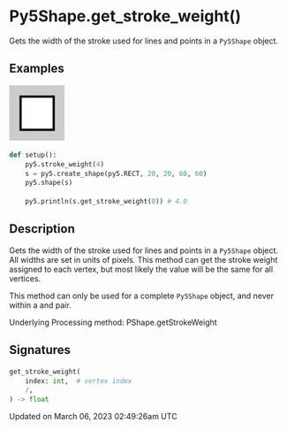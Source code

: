 # Py5Shape.get_stroke_weight()

Gets the width of the stroke used for lines and points in a `Py5Shape` object.

## Examples

<div class="example-table">

<div class="example-row"><div class="example-cell-image">

![example picture for get_stroke_weight()](/images/reference/Py5Shape_get_stroke_weight_0.png)

</div><div class="example-cell-code">

```python
def setup():
    py5.stroke_weight(4)
    s = py5.create_shape(py5.RECT, 20, 20, 60, 60)
    py5.shape(s)

    py5.println(s.get_stroke_weight(0)) # 4.0
```

</div></div>

</div>

## Description

Gets the width of the stroke used for lines and points in a `Py5Shape` object. All widths are set in units of pixels. This method can get the stroke weight assigned to each vertex, but most likely the value will be the same for all vertices.

This method can only be used for a complete `Py5Shape` object, and never within a [](py5shape_begin_shape) and [](py5shape_end_shape) pair.

Underlying Processing method: PShape.getStrokeWeight

## Signatures

```python
get_stroke_weight(
    index: int,  # vertex index
    /,
) -> float
```

Updated on March 06, 2023 02:49:26am UTC
